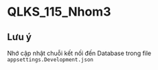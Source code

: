 # QLKS_115_Nhom3

## Lưu ý

Nhớ cập nhật chuỗi kết nối đến Database trong file `appsettings.Development.json`
